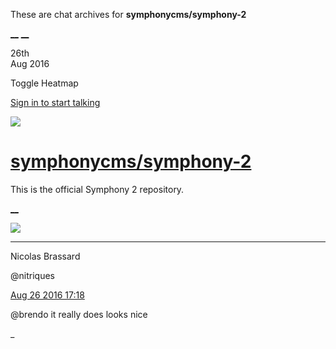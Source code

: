 These are chat archives for **symphonycms/symphony-2**

[__](/symphonycms/symphony-2/archives/2016/08/27)
[__](/symphonycms/symphony-2/archives/2016/08/25)

26th  
Aug 2016

Toggle Heatmap

[Sign in to start talking](/login?action=login&button=archive-login)

![](https://avatars-02.gitter.im/group/iv/3/57542c45c43b8c601977197e?s=48)

#  [symphonycms/symphony-2](/symphonycms/symphony-2)

This is the official Symphony 2 repository.

[ __ ](/orgs/symphonycms/rooms "More symphonycms rooms" )

![](https://avatars1.githubusercontent.com/u/771169?v=3&s=30)

__ __

Nicolas Brassard

@nitriques

[Aug 26 2016
17:18](https://gitter.im/symphonycms/symphony-2?at=57c079fc8877dae6209cb659 ""
)

@brendo it really does looks nice

_

